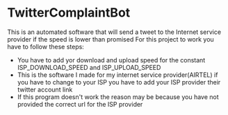 # TwitterComplaintBot
This is an automated software that will send a tweet to the Internet service provider if the speed is lower than promised
For this project to work you have to follow these steps:
- You have to add yor download and upload speed for the constant ISP_DOWNLOAD_SPEED and ISP_UPLOAD_SPEED
- This is the software I made for my internet service provider(AIRTEL) if you have to change to your ISP you have to add your ISP provider their twitter account link
- If this program doesn't work the reason may be because you have not provided the correct url for the ISP provider
